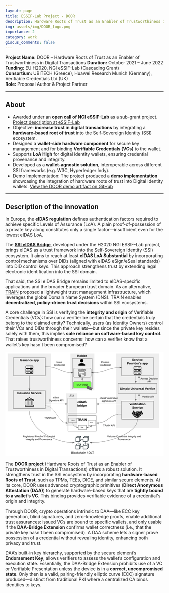 ```yaml
---
layout: page
title: ESSIF-Lab Project - DOOR 
description: Hardware Roots of Trust as an Enabler of Trustworthiness in Digital Transactions
img: assets/img/DOOR_logo.png
importance: 2
category: work
giscus_comments: false
---
```

 
**Project Name:** DOOR – Hardware Roots of Trust as an Enabler of Trustworthiness in Digital Transactions
**Duration:** October 2021 – June 2022  
**Funding:** EU H2020, NGI eSSIF-Lab (Cascading Grant)  
**Consortium:** UBITECH (Greece), Huawei Research Munich (Germany), Verifiable Credentials Ltd (UK)  
**Role:** Proposal Author & Project Partner   

---

## About

- Awarded under an **open call of NGI eSSIF-Lab** as a sub-grant project.  [Project description at eSSIF-Lab](https://essif-lab.eu/hardware-roots-of-trust-as-an-enabler-of-trustworthiness-in-digital-transactions-by-ubitech/)
- Objective: **increase trust in digital transactions** by integrating a **hardware-based root of trust** into the Self-Sovereign Identity (SSI) ecosystem.  
- Designed a **wallet-side hardware component** for secure key management and for binding **Verifiable Credentials (VCs)** to the wallet.  
- Supports **LoA High** for digital identity wallets, ensuring credential provenance and integrity.  
- Developed as a **wallet-agnostic solution**, interoperable across different SSI frameworks (e.g. W3C, Hyperledger Indy).  
- Demo Implementation: The project produced a **demo implementation** showcasing the integration of hardware roots of trust into Digital Identity wallets.  [View the DOOR demo artifact on GitHub](https://github.com/Door-project/videos/releases/tag/Demo)

---

## Description of the innovation
  
In Europe, the **eIDAS regulation** defines authentication factors required to achieve specific Levels of Assurance (LoA). A plain proof-of-possession of a private key along constitutes only a single factor—insufficient even for the lowest eIDAS LoA.

The **[SSI eIDAS Bridge](https://essif-lab.eu)**, developed under the H2020 NGI ESSIF-Lab project, brings eIDAS as a trust framework into the Self-Sovereign Identity (SSI) ecosystem. It aims to reach at least **eIDAS LoA Substantial** by incorporating control mechanisms over DIDs (aligned with eIDAS eSign/eSeal standards) into DID control keys. This approach strengthens trust by extending legal electronic identification into the SSI domain.

That said, the SSI eIDAS Bridge remains limited to eIDAS-specific applications and the broader European trust domain. As an alternative, [TRAIN](https://ngi.eu/funded_solution/essi_ioc_38/) proposed a lightweight trust management infrastructure, which leverages the global Domain Name System (DNS). TRAIN enables **decentralized, policy-driven trust decisions** within SSI ecosystems.

A core challenge in SSI is verifying the **integrity and origin** of Verifiable Credentials (VCs): how can a verifier be certain that the credentials truly belong to the claimed entity? Technically, users (as Identity Owners) control their VCs and DIDs through their wallets—but since the private key resides solely with them, this implies **sole reliance on software-based key control**. That raises trustworthiness concerns: how can a verifier know that a wallet’s key hasn't been compromised?

<img src="/assets/img/DOOR_essif.png" width="700">

The **DOOR project** (Hardware Roots of Trust as an Enabler of Trustworthiness in Digital Transactions) offers a robust solution. It strengthens trust in the SSI ecosystem by incorporating **hardware-based Roots of Trust**, such as TPMs, TEEs, DICE, and similar secure elements. At its core, DOOR uses advanced cryptographic primitives (**Direct Anonymous Attestation (DAA)**) to generate hardware-based keys that are **tightly bound to a wallet’s VC**. This binding provides verifiable evidence of a credential's origin and integrity.

Through DOOR, crypto operations intrinsic to DAA—like ECC key generation, blind signatures, and zero-knowledge proofs, enable additional trust assurances: issued VCs are bound to specific wallets, and only usable if the **DAA-Bridge Extension** confirms wallet correctness (i.e., that the private key hasn't been compromised). A DAA scheme lets a signer prove possession of a credential without revealing identity, enhancing both privacy and trust.

DAA’s built-in key hierarchy, supported by the secure element’s **Endorsement Key**, allows verifiers to assess the wallet’s configuration and execution state. Essentially, the DAA-Bridge Extension prohibits use of a VC or Verifiable Presentation unless the device is in a **correct, uncompromised state**. Only then is a valid, pairing-friendly elliptic curve (ECC) signature produced—distinct from traditional PKI where a centralized CA binds identities to keys.



